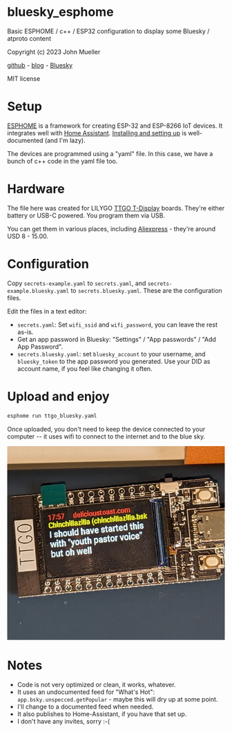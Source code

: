 # bluesky_esphome

Basic ESPHOME / c++ / ESP32 configuration to display some Bluesky / atproto content

Copyright (c) 2023 John Mueller

[github](https://github.com/softplus) - [blog](https://johnmu.com/) - [Bluesky](https://staging.bsky.app/profile/did:plc:7gokebwtnp56e7ngbepyamnr)

MIT license

# Setup

[ESPHOME](https://esphome.io/) is a framework for creating ESP-32 and ESP-8266 IoT devices. It integrates well with [Home Assistant](https://www.home-assistant.io/).
[Installing and setting up](https://esphome.io/guides/installing_esphome.html) is well-documented (and I'm lazy).

The devices are programmed using a "yaml" file. In this case, we have a bunch of c++ code in the yaml file too.

# Hardware

The file here was created for LILYGO [TTGO T-Display](https://www.lilygo.cc/products/lilygo%C2%AE-ttgo-t-display-1-14-inch-lcd-esp32-control-board) boards. They're either battery or USB-C powered. You program them via USB.

You can get them in various places, including [Aliexpress](https://s.click.aliexpress.com/e/_DCHPZAZ) - they're around USD 8 - 15.00. 

# Configuration

Copy `secrets-example.yaml` to `secrets.yaml`, and `secrets-example.bluesky.yaml` to `secrets.bluesky.yaml`. These are the configuration files.

Edit the files in a text editor:

* `secrets.yaml`: Set `wifi_ssid` and `wifi_password`, you can leave the rest as-is.
* Get an app password in Bluesky: "Settings" / "App passwords" / "Add App Password". 
* `secrets.bluesky.yaml`: set `bluesky_account` to your username, and `bluesky_token` to the app password you generated. Use your DID as account name, if you feel like changing it often.

# Upload and enjoy

```bash
esphome run ttgo_bluesky.yaml
```

Once uploaded, you don't need to keep the device connected to your computer -- it uses wifi to connect to the internet and to the blue sky.

![](bluesky-esphome.jpg)

# Notes

* Code is not very optimized or clean, it works, whatever.
* It uses an undocumented feed for "What's Hot": `app.bsky.unspecced.getPopular` - maybe this will dry up at some point.
* I'll change to a documented feed when needed.
* It also publishes to Home-Assistant, if you have that set up.
* I don't have any invites, sorry :-(
